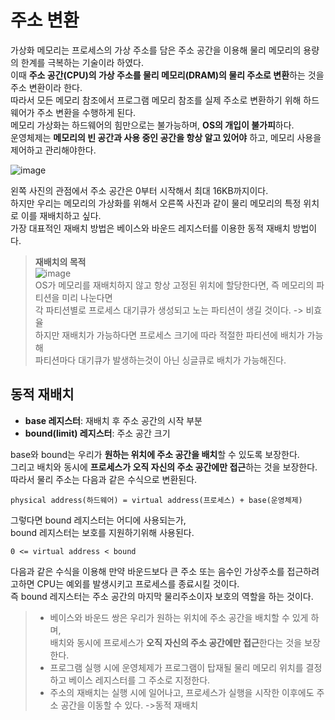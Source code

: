 # 주소 변환

가상화 메모리는 프로세스의 가상 주소를 담은 주소 공간을 이용해 물리 메모리의 용량의 한계를 극복하는 기술이라 하였다. <br>
이때 **주소 공간(CPU)의 가상 주소를 물리 메모리(DRAM)의 물리 주소로 변환**하는 것을 주소 변환이라 한다. <br>
따라서 모든 메모리 참조에서 프로그램 메모리 참조를 실제 주소로 변환하기 위해 하드웨어가 주소 변환을 수행하게 된다. <br>
메모리 가상화는 하드웨어의 힘만으로는 불가능하며, **OS의 개입이 불가피**하다. <br>
운영체제는 **메모리의 빈 공간과 사용 중인 공간을 항상 알고 있어야** 하고, 메모리 사용을 제어하고 관리해야한다. <br>

![image](https://github.com/dlrkdus/CS_STUDY/assets/99721126/6552ecb5-9a41-40d0-af1e-e9d4715812cf)



왼쪽 사진의 관점에서 주소 공간은 0부터 시작해서 최대 16KB까지이다. <br>
하지만 우리는 메모리의 가상화를 위해서 오른쪽 사진과 같이 물리 메모리의 특정 위치로 이를 재배치하고 싶다. <br>
가장 대표적인 재배치 방법은 베이스와 바운드 레지스터를 이용한 동적 재배치 방법이다. 

>**재배치의 목적**<br>
>![image](https://github.com/dlrkdus/CS_STUDY/assets/99721126/fb86901e-cccc-4e80-81c4-7e303c17b16a) <br>
>OS가 메모리를 재배치하지 않고 항상 고정된 위치에 할당한다면, 즉 메모리의 파티션을 미리 나눈다면 <br>
>각 파티션별로 프로세스 대기큐가 생성되고 노는 파티션이 생길 것이다. -> 비효율 <br>
>하지만 재배치가 가능하다면 프로세스 크기에 따라 적절한 파티션에 배치가 가능해 <br>
>파티션마다 대기큐가 발생하는것이 아닌 싱글큐로 배치가 가능해진다. 

## 동적 재배치 

- **base 레지스터**: 재배치 후 주소 공간의 시작 부분
- **bound(limit) 레지스터**: 주소 공간 크기

base와 bound는 우리가 **원하는 위치에 주소 공간을 배치**할 수 있도록 보장한다. <br>
그리고 배치와 동시에 **프로세스가 오직 자신의 주소 공간에만 접근**하는 것을 보장한다. <br>
따라서 물리 주소는 다음과 같은 수식으로 변환된다. <br>

```
physical address(하드웨어) = virtual address(프로세스) + base(운영체제)
```
그렇다면 bound 레지스터는 어디에 사용되는가, <br>
bound 레지스터는 보호를 지원하기위해 사용된다. <br>

```
0 <= virtual address < bound
```
다음과 같은 수식을 이용해 만약 바운드보다 큰 주소 또는 음수인 가상주소를 접근하려고하면 CPU는 예외를 발생시키고 프로세스를 종료시킬 것이다. <br>
즉 bound 레지스터는 주소 공간의 마지막 물리주소이자 보호의 역할을 하는 것이다. <br>

>- 베이스와 바운드 쌍은 우리가 원하는 위치에 주소 공간을 배치할 수 있게 하며,<br> 배치와 동시에 프로세스가 **오직 자신의 주소 공간에만 접근**한다는 것을 보장한다.
>- 프로그램 실행 시에 운영체제가 프로그램이 탑재될 물리 메모리 위치를 결정하고 베이스 레지스터를 그 주소로 지정한다.
>- 주소의 재배치는 실행 시에 일어나고, 프로세스가 실행을 시작한 이후에도 주소 공간을 이동할 수 있다. ->동적 재배치




